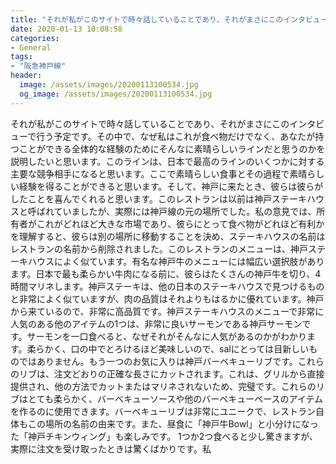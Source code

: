 ```yaml
---
title: "それが私がこのサイトで時々話していることであり、それがまさにこのインタビューで行う予定です。"
date: 2020-01-13 10:08:58
categories:
- General
tags:
- "阪急神戸線"
header:
  image: /assets/images/20200113100534.jpg
  og_image: /assets/images/20200113100534.jpg
---
```


それが私がこのサイトで時々話していることであり、それがまさにこのインタビューで行う予定です。その中で、なぜ私はこれが食べ物だけでなく、あなたが持つことができる全体的な経験のためにそんなに素晴らしいラインだと思うのかを説明したいと思います。このラインは、日本で最高のラインのいくつかに対する主要な競争相手になると思います。ここで素晴らしい食事とその過程で素晴らしい経験を得ることができると思います。そして、神戸に来たとき、彼らは彼らがしたことを喜んでくれると思います。このレストランは以前は神戸ステーキハウスと呼ばれていましたが、実際には神戸線の元の場所でした。私の意見では、所有者がこれがどれほど大きな市場であり、彼らにとって食べ物がどれほど有利かを理解すると、彼らは別の場所に移動することを決め、ステーキハウスの名前はレストランの名前から削除されました。このレストランのメニューは、神戸ステーキハウスによく似ています。有名な神戸牛のメニューには幅広い選択肢があります。日本で最も柔らかい牛肉になる前に、彼らはたくさんの神戸牛を切り、4時間マリネします。神戸ステーキは、他の日本のステーキハウスで見つけるものと非常によく似ていますが、肉の品質はそれよりもはるかに優れています。神戸から来ているので、非常に高品質です。神戸ステーキハウスのメニューで非常に人気のある他のアイテムの1つは、非常に良いサーモンである神戸サーモンです。サーモンを一口食べると、なぜそれがそんなに人気があるのかがわかります。柔らかく、口の中でとろけるほど美味しいので、salにとっては目新しいものではありません。もう一つのお気に入りは神戸バーベキューリブです。これらのリブは、注文どおりの正確な長さにカットされます。これは、グリルから直接提供され、他の方法でカットまたはマリネされないため、完璧です。これらのリブはとても柔らかく、バーベキューソースや他のバーベキューベースのアイテムを作るのに使用できます。バーベキューリブは非常にユニークで、レストラン自体もこの場所の名前の由来です。また、昼食に「神戸牛Bowl」と小分けになった「神戸チキンウィング」も楽しみです。 1つか2つ食べると少し驚きますが、実際に注文を受け取ったときは驚くばかりです。私
